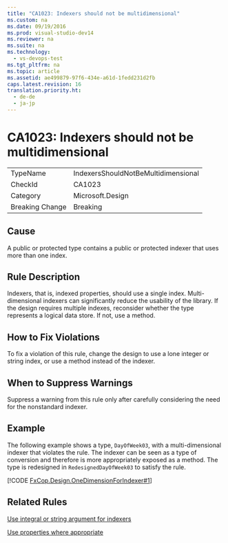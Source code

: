 ```yaml
---
title: "CA1023: Indexers should not be multidimensional"
ms.custom: na
ms.date: 09/19/2016
ms.prod: visual-studio-dev14
ms.reviewer: na
ms.suite: na
ms.technology: 
  - vs-devops-test
ms.tgt_pltfrm: na
ms.topic: article
ms.assetid: ae499879-97f6-434e-a61d-1fedd231d2fb
caps.latest.revision: 16
translation.priority.ht: 
  - de-de
  - ja-jp
---
```

# CA1023: Indexers should not be multidimensional
|||  
|-|-|  
|TypeName|IndexersShouldNotBeMultidimensional|  
|CheckId|CA1023|  
|Category|Microsoft.Design|  
|Breaking Change|Breaking|  
  
## Cause  
 A public or protected type contains a public or protected indexer that uses more than one index.  
  
## Rule Description  
 Indexers, that is, indexed properties, should use a single index. Multi-dimensional indexers can significantly reduce the usability of the library. If the design requires multiple indexes, reconsider whether the type represents a logical data store. If not, use a method.  
  
## How to Fix Violations  
 To fix a violation of this rule, change the design to use a lone integer or string index, or use a method instead of the indexer.  
  
## When to Suppress Warnings  
 Suppress a warning from this rule only after carefully considering the need for the nonstandard indexer.  
  
## Example  
 The following example shows a type, `DayOfWeek03`, with a multi-dimensional indexer that violates the rule. The indexer can be seen as a type of conversion and therefore is more appropriately exposed as a method. The type is redesigned in `RedesignedDayOfWeek03` to satisfy the rule.  
  
 [!CODE [FxCop.Design.OneDimensionForIndexer#1](../CodeSnippet/VS_Snippets_CodeAnalysis/FxCop.Design.OneDimensionForIndexer#1)]  
  
## Related Rules  
 [Use integral or string argument for indexers](../vs140/CA1043--Use-integral-or-string-argument-for-indexers.md)  
  
 [Use properties where appropriate](../vs140/CA1024--Use-properties-where-appropriate.md)